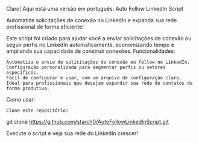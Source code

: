 Claro! Aqui está uma versão em português:
Auto Follow LinkedIn Script

Automatize solicitações de conexão no LinkedIn e expanda sua rede profissional de forma eficiente!

Este script foi criado para ajudar você a enviar solicitações de conexão ou seguir perfis no LinkedIn automaticamente, economizando tempo e ampliando sua capacidade de construir conexões.
Funcionalidades:

    Automatiza o envio de solicitações de conexão ou follow no LinkedIn.
    Configuração personalizada para segmentar perfis ou setores específicos.
    Fácil de configurar e usar, com um arquivo de configuração claro.
    Ideal para profissionais que desejam expandir sua rede de contatos de forma produtiva.

Como usar:

    Clone este repositório:

git clone https://github.com/starch0/AutoFollowLinkedInScript.git

Execute o script e veja sua rede do LinkedIn crescer!
